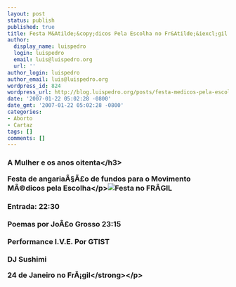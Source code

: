 ```yaml
---
layout: post
status: publish
published: true
title: Festa M&Atilde;&copy;dicos Pela Escolha no Fr&Atilde;&iexcl;gil
author:
  display_name: luispedro
  login: luispedro
  email: luis@luispedro.org
  url: ''
author_login: luispedro
author_email: luis@luispedro.org
wordpress_id: 824
wordpress_url: http://blog.luispedro.org/posts/festa-medicos-pela-escolha-no-fragil
date: '2007-01-22 05:02:28 -0800'
date_gmt: '2007-01-22 05:02:28 -0800'
categories:
- Aborto
- Cartaz
tags: []
comments: []
---
```

<h3>A Mulher e os anos oitenta<&#47;h3>
<p>Festa de angaria&Atilde;&sect;&Atilde;&pound;o de fundos para o Movimento M&Atilde;&copy;dicos pela Escolha<&#47;p><img src="http:&#47;&#47;www.medicospelaescolha.pt&#47;files&#47;images&#47;festa-fragil.png" alt="Festa no FR&Atilde;GIL" &#47;>
<p>Entrada: 22:30<br &#47;><br />
Poemas por Jo&Atilde;&pound;o Grosso 23:15<br &#47;><br />
Performance I.V.E. Por GTIST<br &#47;><br />
DJ Sushimi
<p><strong>24 de Janeiro no Fr&Atilde;&iexcl;gil<&#47;strong><&#47;p></p>
